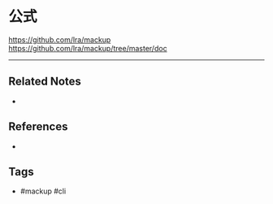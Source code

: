 # 公式
https://github.com/lra/mackup
https://github.com/lra/mackup/tree/master/doc


----
## Related Notes
- 

## References
- 

## Tags
- #mackup #cli 